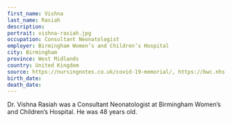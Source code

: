 ```yaml
---
first_name: Vishna
last_name: Rasiah
description: 
portrait: vishna-rasiah.jpg
occupation: Consultant Neonatologist
employer: Birmingham Women’s and Children’s Hospital
city: Birmingham
province: West Midlands
country: United Kingdom
source: https://nursingnotes.co.uk/covid-19-memorial/, https://bwc.nhs.uk/news/tribute-to-consultant-neonatologist-dr-vishna-rasiah-2794
birth_date: 
death_date: 
---
```


Dr. Vishna Rasiah was a Consultant Neonatologist at Birmingham Women’s and Children’s Hospital. He was 48 years old.